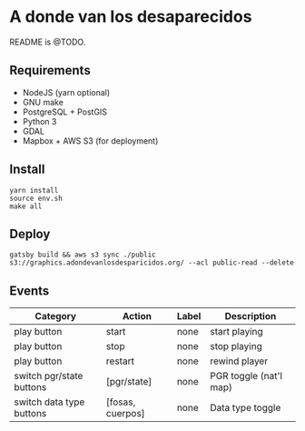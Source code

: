 # A donde van los desaparecidos

README is @TODO.

## Requirements

* NodeJS (yarn optional)
* GNU make
* PostgreSQL + PostGIS
* Python 3
* GDAL
* Mapbox + AWS S3 (for deployment)

## Install

```
yarn install
source env.sh
make all
```

## Deploy

```
gatsby build && aws s3 sync ./public s3://graphics.adondevanlosdesparicidos.org/ --acl public-read --delete
```

## Events

| Category     | Action      | Label | Description                    |
| ------------ | ----------- | ----- | ------------------------------ |
| play button  | start       | none  | start playing                  |
| play button  | stop        | none  | stop playing                   |
| play button  | restart     | none  | rewind player                  |
| switch pgr/state buttons | \[pgr/state\] | none | PGR toggle (nat'l map) |
| switch data type buttons | \[fosas, cuerpos\] | none | Data type toggle |


